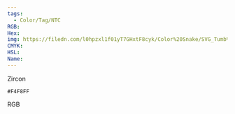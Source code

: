 ```yaml
---
tags:
  - Color/Tag/NTC
RGB:
Hex:
img: https://filedn.com/l0hpzxl1f01yT7GHxtF8cyk/Color%20Snake/SVG_Tumb%20Mass%20No%20Name/F4F8FF.svg
CMYK:
HSL:
Name:
---
```

Zircon
```palette
#F4F8FF
```
RGB
